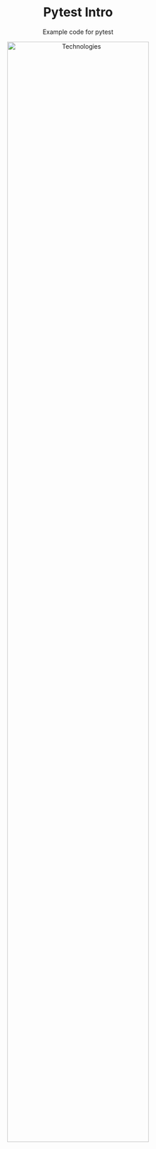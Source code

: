 <h1 align="center"> Pytest Intro </h1> 

<p align="center">
Example code for pytest
<p>

<p align="center">
  <img style='width: 80%' alt="Technologies" src="https://warehouse-camo.ingress.cmh1.psfhosted.org/1599e7e4caeaac6ca1a8d4ace3cefa8a0d160925/68747470733a2f2f6769746875622e636f6d2f7079746573742d6465762f7079746573742f7261772f6d61696e2f646f632f656e2f696d672f7079746573745f6c6f676f5f6375727665732e737667" />
</p>